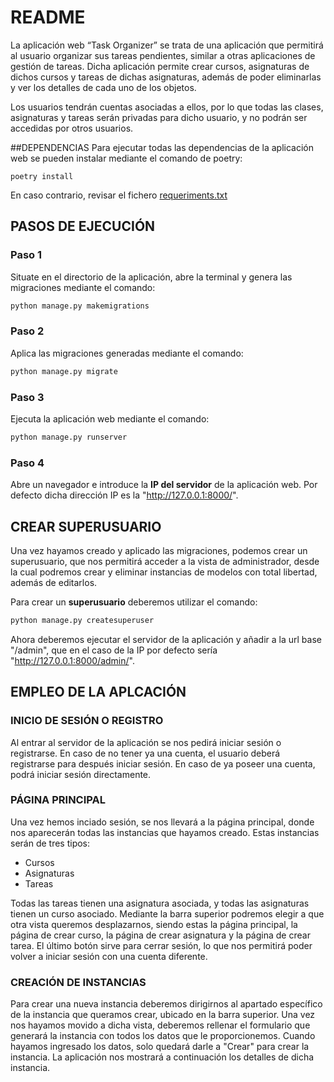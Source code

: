 # README

La aplicación web “Task Organizer” se trata de una aplicación que permitirá al usuario organizar sus tareas pendientes, similar a otras aplicaciones de gestión de tareas. Dicha aplicación permite crear cursos, asignaturas de dichos cursos y tareas de dichas asignaturas, además de poder eliminarlas y ver los detalles de cada uno de los objetos. 

Los usuarios tendrán cuentas asociadas a ellos, por lo que todas las clases, asignaturas y tareas serán privadas para dicho usuario, y no podrán ser accedidas por otros usuarios.

##DEPENDENCIAS
Para ejecutar todas las dependencias de la aplicación web se pueden instalar mediante el comando de poetry:

```poetry
poetry install
```

En caso contrario, revisar el fichero [requeriments.txt](requeriments.txt)

## PASOS DE EJECUCIÓN
### Paso 1

Situate en el directorio de la aplicación, abre la terminal y genera las migraciones mediante el comando:

```python
python manage.py makemigrations
```

### Paso 2
Aplica las migraciones generadas mediante el comando:

```python
python manage.py migrate
```

### Paso 3
Ejecuta la aplicación web mediante el comando:

```python
python manage.py runserver
```

### Paso 4
Abre un navegador e introduce la **IP del servidor** de la aplicación web. Por defecto dicha dirección IP es la "http://127.0.0.1:8000/".


## CREAR SUPERUSUARIO
Una vez hayamos creado y aplicado las migraciones, podemos crear un superusuario, que nos permitirá acceder a la vista de administrador, desde la cual podremos crear y eliminar instancias de modelos con total libertad, además de editarlos.

Para crear un **superusuario** deberemos utilizar el comando:

```python
python manage.py createsuperuser
```

Ahora deberemos ejecutar el servidor de la aplicación y añadir a la url base "/admin", que en el caso de la IP por defecto sería "http://127.0.0.1:8000/admin/".

## EMPLEO DE LA APLCACIÓN
### INICIO DE SESIÓN O REGISTRO
Al entrar al servidor de la aplicación se nos pedirá iniciar sesión o registrarse. En caso de no tener ya una cuenta, el usuario deberá registrarse para después iniciar sesión. En caso de ya poseer una cuenta, podrá iniciar sesión directamente.

### PÁGINA PRINCIPAL
Una vez hemos inciado sesión, se nos llevará a la página principal, donde nos aparecerán todas las instancias que hayamos creado. Estas instancias serán de tres tipos:

* Cursos
* Asignaturas
* Tareas

Todas las tareas tienen una asignatura asociada, y todas las asignaturas tienen un curso asociado. Mediante la barra superior podremos elegir a que otra vista queremos desplazarnos, siendo estas la página principal, la página de crear curso, la página de crear asignatura y la página de crear tarea. El último botón sirve para cerrar sesión, lo que nos permitirá poder volver a iniciar sesión con una cuenta diferente.

### CREACIÓN DE INSTANCIAS
Para crear una nueva instancia deberemos dirigirnos al apartado específico de la instancia que queramos crear, ubicado en la barra superior. Una vez nos hayamos movido a dicha vista, deberemos rellenar el formulario que generará la instancia con todos los datos que le proporcionemos. Cuando hayamos ingresado los datos, solo quedará darle a "Crear" para crear la instancia. La aplicación nos mostrará a continuación los detalles de dicha instancia.

